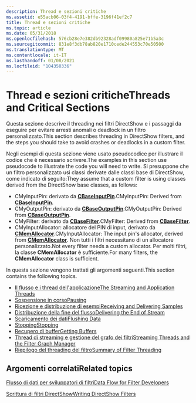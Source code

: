 ```yaml
---
description: Thread e sezioni critiche
ms.assetid: e55acb06-03f4-4191-bffe-3196f41ef2c7
title: Thread e sezioni critiche
ms.topic: article
ms.date: 05/31/2018
ms.openlocfilehash: 576cb28e7e382db92328adf09980a825e71b5a3c
ms.sourcegitcommit: 831e8f3db78ab820e1710cede244553c70e50500
ms.translationtype: MT
ms.contentlocale: it-IT
ms.lasthandoff: 01/08/2021
ms.locfileid: "104350336"
---
```

# <a name="threads-and-critical-sections"></a><span data-ttu-id="4ef3c-103">Thread e sezioni critiche</span><span class="sxs-lookup"><span data-stu-id="4ef3c-103">Threads and Critical Sections</span></span>

<span data-ttu-id="4ef3c-104">Questa sezione descrive il threading nei filtri DirectShow e i passaggi da eseguire per evitare arresti anomali o deadlock in un filtro personalizzato.</span><span class="sxs-lookup"><span data-stu-id="4ef3c-104">This section describes threading in DirectShow filters, and the steps you should take to avoid crashes or deadlocks in a custom filter.</span></span>

<span data-ttu-id="4ef3c-105">Negli esempi di questa sezione viene usato pseudocodice per illustrare il codice che è necessario scrivere.</span><span class="sxs-lookup"><span data-stu-id="4ef3c-105">The examples in this section use pseudocode to illustrate the code you will need to write.</span></span> <span data-ttu-id="4ef3c-106">Si presuppone che un filtro personalizzato usi classi derivate dalle classi base di DirectShow, come indicato di seguito:</span><span class="sxs-lookup"><span data-stu-id="4ef3c-106">They assume that a custom filter is using classes derived from the DirectShow base classes, as follows:</span></span>

-   <span data-ttu-id="4ef3c-107">CMyInputPin: derivato da [**CBaseInputPin**](cbaseinputpin.md).</span><span class="sxs-lookup"><span data-stu-id="4ef3c-107">CMyInputPin: Derived from [**CBaseInputPin**](cbaseinputpin.md).</span></span>
-   <span data-ttu-id="4ef3c-108">CMyOutputPin: derivato da [**CBaseOutputPin**](cbaseoutputpin.md).</span><span class="sxs-lookup"><span data-stu-id="4ef3c-108">CMyOutputPin: Derived from [**CBaseOutputPin**](cbaseoutputpin.md).</span></span>
-   <span data-ttu-id="4ef3c-109">CMyFilter: derivato da [**CBaseFilter**](cbasefilter.md).</span><span class="sxs-lookup"><span data-stu-id="4ef3c-109">CMyFilter: Derived from [**CBaseFilter**](cbasefilter.md).</span></span>
-   <span data-ttu-id="4ef3c-110">CMyInputAllocator: allocatore del PIN di input, derivato da [**CMemAllocator**](cmemallocator.md).</span><span class="sxs-lookup"><span data-stu-id="4ef3c-110">CMyInputAllocator: The input pin's allocator, derived from [**CMemAllocator**](cmemallocator.md).</span></span> <span data-ttu-id="4ef3c-111">Non tutti i filtri necessitano di un allocatore personalizzato.</span><span class="sxs-lookup"><span data-stu-id="4ef3c-111">Not every filter needs a custom allocator.</span></span> <span data-ttu-id="4ef3c-112">Per molti filtri, la classe **CMemAllocator** è sufficiente.</span><span class="sxs-lookup"><span data-stu-id="4ef3c-112">For many filters, the **CMemAllocator** class is sufficient.</span></span>

<span data-ttu-id="4ef3c-113">In questa sezione vengono trattati gli argomenti seguenti.</span><span class="sxs-lookup"><span data-stu-id="4ef3c-113">This section contains the following topics.</span></span>

-   [<span data-ttu-id="4ef3c-114">Il flusso e i thread dell'applicazione</span><span class="sxs-lookup"><span data-stu-id="4ef3c-114">The Streaming and Application Threads</span></span>](the-streaming-and-application-threads.md)
-   [<span data-ttu-id="4ef3c-115">Sospensione in corso</span><span class="sxs-lookup"><span data-stu-id="4ef3c-115">Pausing</span></span>](pausing.md)
-   [<span data-ttu-id="4ef3c-116">Ricezione e distribuzione di esempi</span><span class="sxs-lookup"><span data-stu-id="4ef3c-116">Receiving and Delivering Samples</span></span>](receiving-and-delivering-samples.md)
-   [<span data-ttu-id="4ef3c-117">Distribuzione della fine del flusso</span><span class="sxs-lookup"><span data-stu-id="4ef3c-117">Delivering the End of Stream</span></span>](delivering-the-end-of-stream.md)
-   [<span data-ttu-id="4ef3c-118">Scaricamento dei dati</span><span class="sxs-lookup"><span data-stu-id="4ef3c-118">Flushing Data</span></span>](flushing-data.md)
-   [<span data-ttu-id="4ef3c-119">Stopping</span><span class="sxs-lookup"><span data-stu-id="4ef3c-119">Stopping</span></span>](stopping.md)
-   [<span data-ttu-id="4ef3c-120">Recupero di buffer</span><span class="sxs-lookup"><span data-stu-id="4ef3c-120">Getting Buffers</span></span>](getting-buffers.md)
-   [<span data-ttu-id="4ef3c-121">Thread di streaming e gestione del grafo dei filtri</span><span class="sxs-lookup"><span data-stu-id="4ef3c-121">Streaming Threads and the Filter Graph Manager</span></span>](streaming-threads-and-the-filter-graph-manager.md)
-   [<span data-ttu-id="4ef3c-122">Riepilogo del threading del filtro</span><span class="sxs-lookup"><span data-stu-id="4ef3c-122">Summary of Filter Threading</span></span>](summary-of-filter-threading.md)

## <a name="related-topics"></a><span data-ttu-id="4ef3c-123">Argomenti correlati</span><span class="sxs-lookup"><span data-stu-id="4ef3c-123">Related topics</span></span>

<dl> <dt>

[<span data-ttu-id="4ef3c-124">Flusso di dati per sviluppatori di filtri</span><span class="sxs-lookup"><span data-stu-id="4ef3c-124">Data Flow for Filter Developers</span></span>](data-flow-for-filter-developers.md)
</dt> <dt>

[<span data-ttu-id="4ef3c-125">Scrittura di filtri DirectShow</span><span class="sxs-lookup"><span data-stu-id="4ef3c-125">Writing DirectShow Filters</span></span>](writing-directshow-filters.md)
</dt> </dl>

 

 




